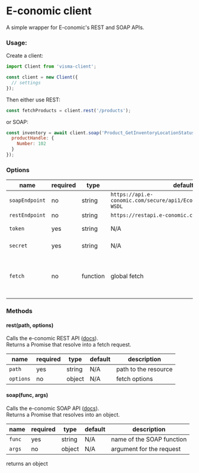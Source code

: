 # E-conomic client

A simple wrapper for E-conomic's REST and SOAP APIs.

### Usage:

Create a client:

```js
import Client from 'visma-client';

const client = new Client({
  // settings
});
```

Then either use REST:

```js
const fetchProducts = client.rest('/products');
```

or SOAP:

```js
const inventory = await client.soap('Product_GetInventoryLocationStatus', {
  productHandle: {
    Number: 102
  }
});
```

### Options

| name           | required | type     | default                                                              | description                                       |
| -------------- | -------- | -------- | -------------------------------------------------------------------- | ------------------------------------------------- |
| `soapEndpoint` | no       | string   | `https://api.e-conomic.com/secure/api1/EconomicWebService.asmx?WSDL` |                                                   |
| `restEndpoint` | no       | string   | `https://restapi.e-conomic.com`                                      |                                                   |
| `token`        | yes      | string   | N/A                                                                  | Your visma API token                              |
| `secret`       | yes      | string   | N/A                                                                  | Your visma API secret                             |
| `fetch`        | no       | function | global fetch                                                         | Provide a fetch function eg. `isomorphic unfetch` |

### Methods

#### rest(path, options)

Calls the e-conomic REST API ([docs](https://restdocs.e-conomic.com/)).  
Returns a Promise that resolve into a fetch request.

| name      | required | type   | default | description          |
| --------- | -------- | ------ | ------- | -------------------- |
| `path`    | yes      | string | N/A     | path to the resource |
| `options` | no       | object | N/A     | fetch options        |

#### soap(func, args)

Calls the e-conomic SOAP API ([docs](https://api.e-conomic.com/secure/api1/EconomicWebService.asmx)).  
Returns a Promise that resolves into an object.

| name   | required | type   | default | description               |
| ------ | -------- | ------ | ------- | ------------------------- |
| `func` | yes      | string | N/A     | name of the SOAP function |
| `args` | no       | object | N/A     | argument for the request  |

returns an object
